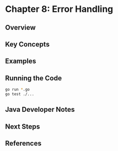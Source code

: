 # Chapter 8: Error Handling

## Overview

## Key Concepts

## Examples

## Running the Code

```bash
go run *.go
go test ./...
```

## Java Developer Notes

## Next Steps

## References